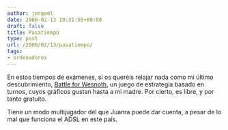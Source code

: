```yaml
---
author: jorgeml
date: 2006-02-13 19:31:55+00:00
draft: false
title: Pasatiempo
type: post
url: /2006/02/13/pasatiempo/
tags:
- ordenadores
---
```


En estos tiempos de exámenes, si os queréis relajar nada como mi último descubrimiento, [Battle for Wesnoth](http://www.wesnoth.org), un juego de estrategia basado en turnos, cuyos gráficos gustan hasta a mi madre. Por cierto, es libre, y por tanto gratuito.

Tiene un modo multijugador del que Juanra puede dar cuenta, a pesar de lo mal que funciona el ADSL en este país.
